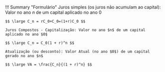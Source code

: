 !!! Summary "Formulário"
    Juros simples (os juros não acumulam ao capital): Valor no ano $n$ de um capital aplicado no ano $0$
    
    $$ \large C_n = rC_0​+C_0​=(1+r)C_0​ $$

    Juros Compostos - Capitalização: Valor no ano $n$ de um capital aplicado no ano $0$

    $$ \large C_n = C_0(1 + r)^n $$

    Atualização (ou desconto): Valor Atual (no ano $0$) de um capital gerado no ano $n$

    $$ \large VA = \frac{C_n}{(1 + r)^n} $$
